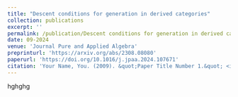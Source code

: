 ```yaml
---
title: "Descent conditions for generation in derived categories"
collection: publications
excerpt: ''
permalink: /publication/Descent conditions for generation in derived categories
date: 09-2024
venue: 'Journal Pure and Applied Algebra'
preprinturl: 'https://arxiv.org/abs/2308.08080'
paperurl: 'https://doi.org/10.1016/j.jpaa.2024.107671'
citation: 'Your Name, You. (2009). &quot;Paper Title Number 1.&quot; <i>Journal 1</i>. 1(1).'
---
```


hghghg
